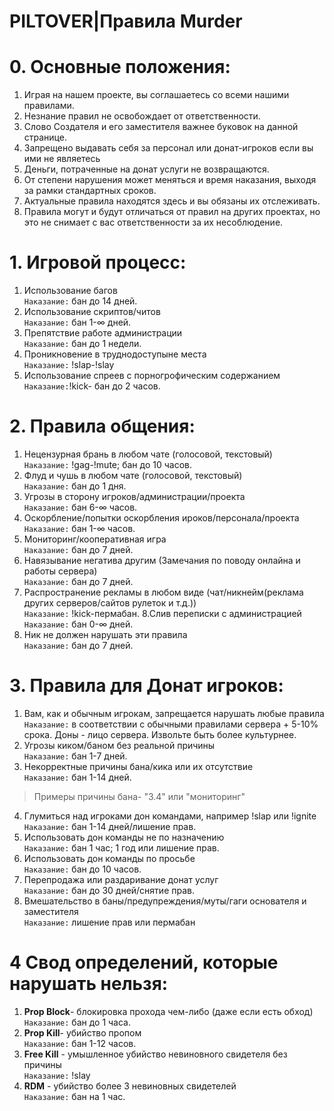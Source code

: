 # PILTOVER|Правила Murder
# 0. Основные положения:
1. Играя на нашем проекте, вы соглашаетесь со всеми нашими правилами.
2. Незнание правил не освобождает от ответственности.
3. Слово Создателя и его заместителя важнее буковок на данной странице.
4. Запрещено выдавать себя за персонал или донат-игроков если вы ими не являетесь
5. Деньги, потраченные на донат услуги не возвращаются.
6. От степени нарушения может меняться и время наказания, выходя за рамки стандартных сроков.
7. Актуальные правила находятся здесь и вы обязаны их отслеживать.
8. Правила могут и будут отличаться от правил на других проектах, но это не снимает с вас ответственности за их несоблюдение.
# 1. Игровой процесс:
1. Использование багов
<br> `Наказание:` бан до 14 дней.
2. Использование скриптов/читов
<br> `Наказание:` бан 1-∞ дней.
3. Препятствие работе администрации
<br> `Наказание:` бан до 1 недели.
4. Проникновение в труднодоступыне места
<br> `Наказание:` !slap-!slay
5. Использование спреев с порногрофическим содержанием
<br> `Наказание:`!kick- бан до 2 часов.
# 2. Правила общения:
1. Нецензурная брань в любом чате (голосовой, текстовый)
<br> `Наказание:` !gag-!mute; бан до 10 часов.
2. Флуд и чушь в любом чате (голосовой, текстовый)
<br> `Наказание:` бан до 1 дня.
3. Угрозы в сторону игроков/администрации/проекта 
<br> `Наказание:` бан 6-∞ часов.
4. Оскорбление/попытки оскорбления ироков/персонала/проекта 
<br> `Наказание:` бан 1-∞ часов.
5. Мониторинг/кооперативная игра
<br> `Наказание:` бан до 7 дней.
6. Навязывание негатива другим (Замечания по поводу онлайна и работы сервера) 
<br> `Наказание:` бан до 7 дней.
7. Распространение рекламы в любом виде (чат/никнейм(реклама других серверов/сайтов рулеток и т.д.))
<br> `Наказание:` !kick-пермабан.
8.Слив переписки с администрацией
<br> `Наказание:` бан 0-∞ дней.
9. Ник не должен нарушать эти правила 
<br> `Наказание:` бан до 7 дней.
# 3. Правила для Донат игроков:
1. Вам, как и обычным игрокам, запрещается нарушать любые правила 
<br> `Наказание:` в соответствии с обычными правилами сервера + 5-10% срока. Доны - лицо сервера. Извольте быть более культурнее.
2. Угрозы киком/баном без реальной причины
<br> `Наказание:` бан 1-7 дней.
3. Некорректные причины бана/кика или их отсутствие
<br> `Наказание:` бан 1-14 дней.
> Примеры причины бана- "3.4" или "мониторинг"
4. Глумиться над игроками дон командами, например !slap или !ignite
<br> `Наказание:` бан 1-14 дней/лишение прав.
5. Использовать дон команды не по назначению
<br> `Наказание:` бан 1 час; 1 год или лишение прав.
6. Использовать дон команды по просьбе
<br> `Наказание:` бан до 10 часов.
6. Перепродажа или раздаривание донат услуг
<br> `Наказание:` бан до 30 дней/снятие прав.
7. Вмешательство в баны/предупреждения/муты/гаги основателя и заместителя
<br> `Наказание:` лишение прав или пермабан
# 4 Свод определений, которые нарушать нельзя:
1. **Prop Block**- блокировка прохода чем-либо (даже если есть обход) 
<br> `Наказание:` бан до 1 часа.
2. **Prop Kill**- убийство пропом
<br> `Наказание:` бан 1-12 часов.
3. **Free Kill** - умышленное убийство невиновного свидетеля без причины
<br> `Наказание:` !slay
4. **RDM** - убийство более 3 невиновных свидетелей
<br> `Наказание:` бан на 1 час.

